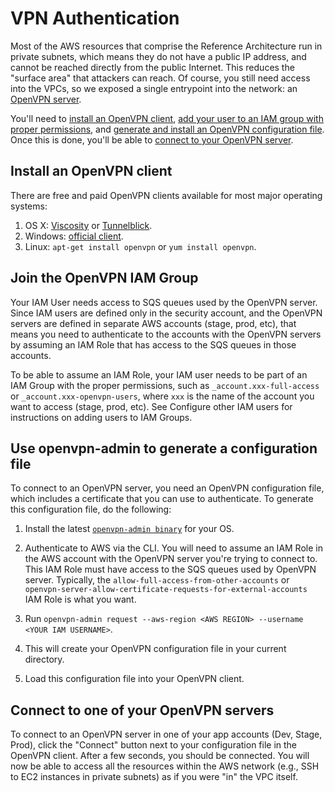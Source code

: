# VPN Authentication 

Most of the AWS resources that comprise the Reference Architecture run in private subnets, which means they do not have a public IP address, and cannot be reached directly from the public Internet. This reduces the "surface area" that attackers can reach. Of course, you still need access into the VPCs, so we exposed a single entrypoint into the network: an [OpenVPN server](https://openvpn.net/).

You'll need to [install an OpenVPN client](#install-an-openvpn-client), [add your user to an IAM group with proper permissions](#join-the-openvpn-iam-group), and [generate and install an OpenVPN configuration file](#use-openvpn-admin-to-generate-a-configuration-file). Once this is done, you'll be able to [connect to your OpenVPN server](#connect-to-the-openvpn-server).

## Install an OpenVPN client

There are free and paid OpenVPN clients available for most major operating systems:

1. OS X: [Viscosity](https://www.sparklabs.com/viscosity/) or [Tunnelblick](https://tunnelblick.net/).
1. Windows: [official client](https://openvpn.net/index.php/open-source/downloads.html).
1. Linux: `apt-get install openvpn` or `yum install openvpn`.

## Join the OpenVPN IAM Group

Your IAM User needs access to SQS queues used by the OpenVPN server. Since IAM users are defined only in the security account, and the OpenVPN servers are defined in separate AWS accounts (stage, prod, etc), that means you need to authenticate to the accounts with the OpenVPN servers by assuming an IAM Role that has access to the SQS queues in those accounts.

To be able to assume an IAM Role, your IAM user needs to be part of an IAM Group with the proper permissions, such as `_account.xxx-full-access` or `_account.xxx-openvpn-users`, where `xxx` is the name of the account you want to access (stage, prod, etc). See Configure other IAM users for instructions on adding users to IAM Groups.

## Use openvpn-admin to generate a configuration file

To connect to an OpenVPN server, you need an OpenVPN configuration file, which includes a certificate that you can use to authenticate. To generate this configuration file, do the following:

1. Install the latest [`openvpn-admin binary`](https://github.com/gruntwork-io/terraform-aws-openvpn/releases) for your OS.

1. Authenticate to AWS via the CLI. You will need to assume an IAM Role in the AWS account with the OpenVPN server you're trying to connect to. This IAM Role must have access to the SQS queues used by OpenVPN server. Typically, the `allow-full-access-from-other-accounts` or `openvpn-server-allow-certificate-requests-for-external-accounts` IAM Role is what you want.

1. Run `openvpn-admin request --aws-region <AWS REGION> --username <YOUR IAM USERNAME>`.

1. This will create your OpenVPN configuration file in your current directory.

1. Load this configuration file into your OpenVPN client.

## Connect to one of your OpenVPN servers

To connect to an OpenVPN server in one of your app accounts (Dev, Stage, Prod), click the "Connect" button next to your configuration file in the OpenVPN client. After a few seconds, you should be connected. You will now be able to access all the resources within the AWS network (e.g., SSH to EC2 instances in private subnets) as if you were "in" the VPC itself.
